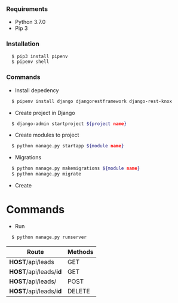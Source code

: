 ### Requirements

- Python 3.7.0
- Pip 3

### Installation
```sh
  $ pip3 install pipenv
  $ pipenv shell
```

### Commands
- Install depedency
```sh
  $ pipenv install django djangorestframework django-rest-knox
```

- Create project in Django
```sh
  $ django-admin startproject ${project name}
```

- Create modules to project
```sh
  $ python manage.py startapp ${module name}
```

- Migrations
```sh
  $ python manage.py makemigrations ${module name}
  $ python manage.py migrate
```

- Create

# Commands

- Run
```sh
  $ python manage.py runserver
```


| Route                     | Methods |
| ------------------------- | ------- |
| **HOST**/api/leads        | GET     |
| **HOST**/api/leads/**id** | GET     |
| **HOST**/api/leads/       | POST    |
| **HOST**/api/leads/**id** | DELETE  |
